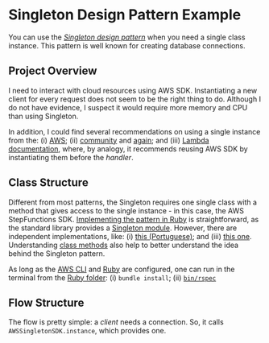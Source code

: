 # Singleton Design Pattern Example
You can use the [_Singleton design pattern_](https://refactoring.guru/design-patterns/singleton) when you need a single class instance. This pattern is well known for creating database connections.

## Project Overview
I need to interact with cloud resources using AWS SDK. Instantiating a new client for every request does not seem to be the right thing to do. Although I do not have evidence, I suspect it would require more memory and CPU than using Singleton.

In addition, I could find several recommendations on using a single instance from the: (i) [AWS](https://docs.aws.amazon.com/sdk-for-java/latest/developer-guide/best-practices.html); (ii) [community](https://github.com/aws/aws-sdk-net/issues/1713) and [again](https://stackoverflow.com/questions/44557106/aws-java-sdk-whats-faster-a-single-instance-of-dynamodb-client-application); and (iii) [Lambda documentation](https://docs.aws.amazon.com/lambda/latest/dg/file-processing-app.html), where, by analogy, it recommends reusing AWS SDK by instantiating them before the _handler_.


## Class Structure

Different from most patterns, the Singleton requires one single class with a method that gives access to the single instance - in this case, the AWS StepFunctions SDK. [Implementing the pattern in Ruby](./ruby/lib/aws_singleton_sdk.rb) is straightforward, as the standard library provides a [Singleton module](https://ruby-doc.org/stdlib-2.5.1/libdoc/singleton/rdoc/Singleton.html). However, there are independent implementations, like: (i) [this (Portuguese)](https://medium.com/@rpissardo/entendendo-singletons-em-ruby-on-rails-exemplos-funcionais-85f9c8280fd8); and (iii) [this one](https://refactoring.guru/design-patterns/singleton/ruby/example). Understanding [class methods](https://dev.to/samuelfaure/explaining-ruby-s-singleton-class-eigenclass-to-confused-beginners-cep) also help to better understand the idea behind the Singleton pattern.

As long as the [AWS CLI](https://docs.aws.amazon.com/streams/latest/dev/setup-awscli.html) and [Ruby](https://github.com/rbenv/rbenv) are configured, one can run in the terminal from the [Ruby folder](./ruby/): (i) `bundle install`; (ii) [`bin/rspec`](https://rspec.info)

## Flow Structure

The flow is pretty simple: a _client_ needs a connection. So, it calls `AWSSingletonSDK.instance`, which provides one.
